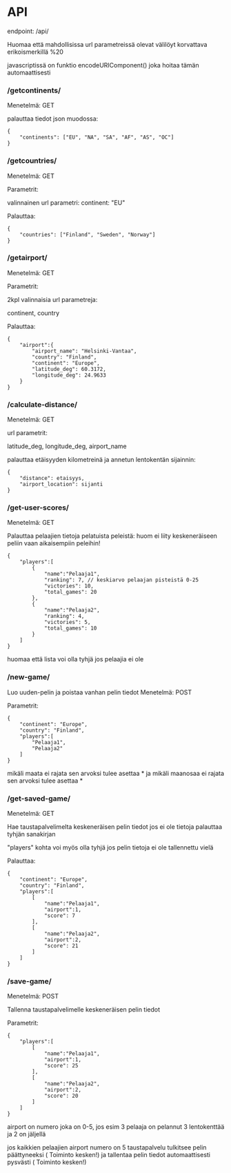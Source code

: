 






# API

endpoint: /api/

Huomaa että mahdollisissa url parametreissä olevat välilöyt korvattava erikoismerkillä %20

javascriptissä on funktio encodeURIComponent() joka hoitaa tämän automaattisesti


### /getcontinents/
Menetelmä: GET

palauttaa tiedot json muodossa:

```    
{
    "continents": ["EU", "NA", "SA", "AF", "AS", "OC"]
}
```

### /getcountries/
Menetelmä: GET

Parametrit:

valinnainen url parametri: continent: "EU"

Palauttaa:

```
{
    "countries": ["Finland", "Sweden", "Norway"]
}
```


### /getairport/
Menetelmä: GET

Parametrit:

2kpl valinnaisia url parametreja: 

continent, country


Palauttaa:

```
{
    "airport":{
        "airport_name": "Helsinki-Vantaa",
        "country": "Finland",
        "continent": "Europe",
        "latitude_deg": 60.3172,
        "longitude_deg": 24.9633 
    }
}
```

### /calculate-distance/
Menetelmä: GET

url parametrit:

latitude_deg, 
longitude_deg,
airport_name

palauttaa etäisyyden kilometreinä ja annetun lentokentän sijainnin:
    
```
{
    "distance": etaisyys,
    "airport_location": sijanti
}
```

### /get-user-scores/
Menetelmä: GET

Palauttaa pelaajien tietoja pelatuista peleistä:
huom ei liity keskeneräiseen peliin vaan aikaisempiin peleihin!

```
{
    "players":[
        {
            "name":"Pelaaja1",
            "ranking": 7, // keskiarvo pelaajan pisteistä 0-25
            "victories": 10,
            "total_games": 20
        },
        {
            "name":"Pelaaja2",
            "ranking": 4,
            "victories": 5,
            "total_games": 10
        }
    ]
}
```

huomaa että lista voi olla tyhjä jos pelaajia ei ole


### /new-game/
Luo uuden-pelin ja poistaa vanhan pelin tiedot
Menetelmä: POST

Parametrit:

```
{
    "continent": "Europe",
    "country": "Finland",
    "players":[
        "Pelaaja1",
        "Pelaaja2"
    ]
}
```

mikäli maata ei rajata sen arvoksi tulee asettaa *
ja mikäli maanosaa ei rajata sen arvoksi tulee asettaa *


### /get-saved-game/
Menetelmä: GET

Hae taustapalvelimelta keskeneräisen pelin tiedot
jos ei ole tietoja palauttaa tyhjän sanakirjan

"players" kohta voi myös olla tyhjä jos pelin tietoja ei ole tallennettu vielä

Palauttaa:
```
{
    "continent": "Europe",
    "country": "Finland",
    "players":[
        [
            "name":"Pelaaja1",
            "airport":1,          
            "score": 7 
        ],
        [
            "name":"Pelaaja2",
            "airport":2, 
            "score": 21
        ]
    ]
}
```



### /save-game/
Menetelmä: POST

Tallenna taustapalvelimelle keskeneräisen pelin tiedot

Parametrit:

```
{
    "players":[
        [
            "name":"Pelaaja1",
            "airport":1,           
            "score": 25 
        ],
        [
            "name":"Pelaaja2",
            "airport":2,
            "score": 20
        ]
    ]
}
```

airport on numero joka on 0-5,
jos esim 3 pelaaja on pelannut 3 lentokenttää ja 2 on jäljellä

jos kaikkien pelaajien airport numero on 5 taustapalvelu tulkitsee pelin päättyneeksi ( Toiminto kesken!)
ja tallentaa pelin tiedot automaattisesti pysvästi ( Toiminto kesken!)
